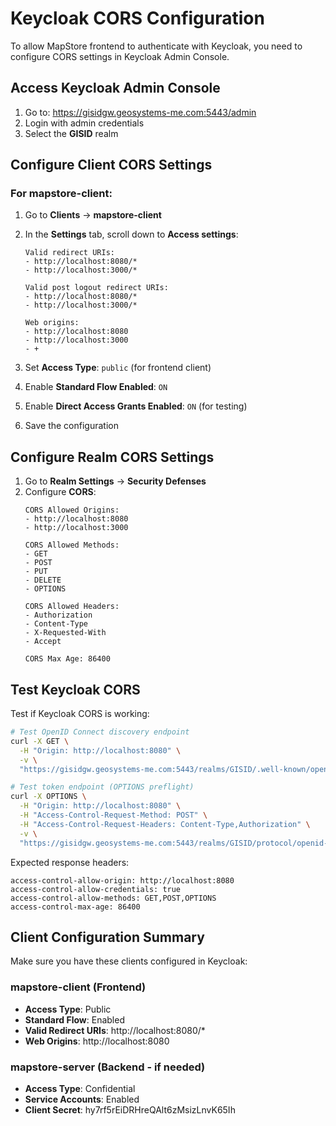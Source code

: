 # Keycloak CORS Configuration

To allow MapStore frontend to authenticate with Keycloak, you need to configure CORS settings in Keycloak Admin Console.

## Access Keycloak Admin Console

1. Go to: https://gisidgw.geosystems-me.com:5443/admin
2. Login with admin credentials
3. Select the **GISID** realm

## Configure Client CORS Settings

### For mapstore-client:

1. Go to **Clients** → **mapstore-client**
2. In the **Settings** tab, scroll down to **Access settings**:
   
   ```
   Valid redirect URIs: 
   - http://localhost:8080/*
   - http://localhost:3000/*
   
   Valid post logout redirect URIs:
   - http://localhost:8080/*
   - http://localhost:3000/*
   
   Web origins:
   - http://localhost:8080
   - http://localhost:3000
   - +
   ```

3. Set **Access Type**: `public` (for frontend client)
4. Enable **Standard Flow Enabled**: `ON`
5. Enable **Direct Access Grants Enabled**: `ON` (for testing)
6. Save the configuration

## Configure Realm CORS Settings

1. Go to **Realm Settings** → **Security Defenses**
2. Configure **CORS**:
   ```
   CORS Allowed Origins: 
   - http://localhost:8080
   - http://localhost:3000
   
   CORS Allowed Methods:
   - GET
   - POST
   - PUT
   - DELETE
   - OPTIONS
   
   CORS Allowed Headers:
   - Authorization
   - Content-Type
   - X-Requested-With
   - Accept
   
   CORS Max Age: 86400
   ```

## Test Keycloak CORS

Test if Keycloak CORS is working:

```bash
# Test OpenID Connect discovery endpoint
curl -X GET \
  -H "Origin: http://localhost:8080" \
  -v \
  "https://gisidgw.geosystems-me.com:5443/realms/GISID/.well-known/openid_configuration"

# Test token endpoint (OPTIONS preflight)
curl -X OPTIONS \
  -H "Origin: http://localhost:8080" \
  -H "Access-Control-Request-Method: POST" \
  -H "Access-Control-Request-Headers: Content-Type,Authorization" \
  -v \
  "https://gisidgw.geosystems-me.com:5443/realms/GISID/protocol/openid-connect/token"
```

Expected response headers:
```
access-control-allow-origin: http://localhost:8080
access-control-allow-credentials: true
access-control-allow-methods: GET,POST,OPTIONS
access-control-max-age: 86400
```

## Client Configuration Summary

Make sure you have these clients configured in Keycloak:

### mapstore-client (Frontend)
- **Access Type**: Public
- **Standard Flow**: Enabled
- **Valid Redirect URIs**: http://localhost:8080/*
- **Web Origins**: http://localhost:8080

### mapstore-server (Backend - if needed)
- **Access Type**: Confidential  
- **Service Accounts**: Enabled
- **Client Secret**: hy7rf5rEiDRHreQAlt6zMsizLnvK65Ih 